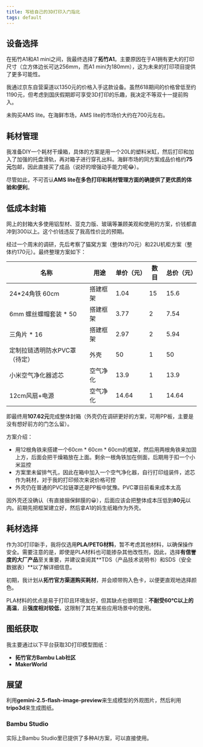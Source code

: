 ```yaml
---
title: 写给自己的3D打印入门指北
tags: default
---
```


## 设备选择

在拓竹A1和A1 mini之间，我最终选择了**拓竹A1**。主要原因在于A1拥有更大的打印尺寸（立方体边长可达256mm，而A1 mini为180mm），这为未来的打印项目提供了更多可能性。

我通过京东自营渠道以1350元的价格入手这款设备。虽然618期间的价格曾低至约1190元，但考虑到国庆假期即可享受3D打印的乐趣，我决定不等双十一提前购入。

未购买AMS lite。在海鲜市场，AMS lite的市场价大约在700元左右。

## 耗材管理

我准备DIY一个耗材干燥箱，具体的方案是用一个20L的塑料米缸，然后打印和加入了加强的托盘滑轨，再对箱子进行穿孔出料。海鲜市场的同方案成品价格约**75元**包邮，因此直接买了成品（说好的增强动手能力呢😂）。

尽管如此，不可否认**AMS lite在多色打印和耗材管理方面的确提供了更优质的体验和便利**。


## 低成本封箱

网上的封箱大多使用铝型材、亚克力版、玻璃等兼顾美观和使用的方案，价钱都直冲到300以上。这个价钱违反了我高性价比的预期。

经过一个周末的调研，先后考察了猫窝方案（整体约70元）和22U机柜方案（整体约170元）。最终整理方案如下：

| 名称                          | 用途     | 单价（元） | 数目 | 总价（元） |
| ----------------------------- | -------- | ---------- | ---- | ---------- |
| 24*24角铁 60cm                | 搭建框架 | 1.04       | 15   | 15.6       |
| 6mm 螺丝螺帽套装 * 50         | 搭建框架 | 3.77       | 2    | 7.54       |
| 三角片 * 16                   | 搭建框架 | 2.97       | 2    | 5.94       |
| 定制拉链透明防水PVC罩（待定） | 外壳     | 50         | 1    | 50         |
| 小米空气净化器滤芯            | 空气净化 | 13.9       | 1    | 13.9       |
| 12cm风扇+电源                 | 空气净化 | 14.64      | 1    | 14.64      |

即最终用**107.62元**完成整体封箱（外壳仍在调研更好的方案，可用PP板，主要是没有想好前方的门怎么留）。

方案介绍：

- 用12根角铁来搭建一个60cm * 60cm * 60cm的框架，然后用两根角铁来加固上方，后面会把干燥箱放在上面。剩余一根角铁加在侧面，后期用于扣一个小米监控
- 方案里未留排气孔，因此在箱中加入一个空气净化器，自行打印组装件，滤芯作为耗材，对于我的打印频次来说价格可控
- 外壳仍在普通的PVC拉链罩还是PP板中犹豫。PVC罩目前看来成本太高

因外壳还没确认（有直接捆保鲜膜的😀），后面应该会把整体成本压低到**80元**以内。前期先把框架建立好，然后拿A1的妈生纸箱作为外壳。


## 耗材选择

作为3D打印新手，我将仅选用**PLA/PETG材料**，暂不考虑其他材料，以确保操作安全。需要注意的是，即使是PLA材料也可能掺杂其他改性剂，因此，选择**有信誉度的大厂产品**至关重要，并建议查阅其**TDS（产品技术说明书）和SDS（安全数据表）**以了解详细信息。

初期，我计划从**拓竹官方渠道购买耗材**，并会顺带购入色卡，以便更直观地选择颜色。

PLA材料的优点是易于打印且环境友好，但其缺点也很明显：**不耐受60℃以上的高温**，且**强度相对较低**，这限制了其在某些应用场景中的使用。


## 图纸获取

我主要通过以下平台获取3D打印模型图纸：
*   **拓竹官方Bambu Lab社区**
*   **MakerWorld**


## 展望

利用**gemini-2.5-flash-image-preview**来生成模型的外观图片，然后利用**tripo3d**来生成图纸。

### Bambu Studio

实际上Bambu Studio里已提供了多种AI方案，可以直接使用。

